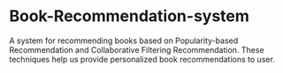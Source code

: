 # Book-Recommendation-system

A system for recommending books based on Popularity-based Recommendation and Collaborative Filtering Recommendation. These techniques help us provide personalized book recommendations to user.
